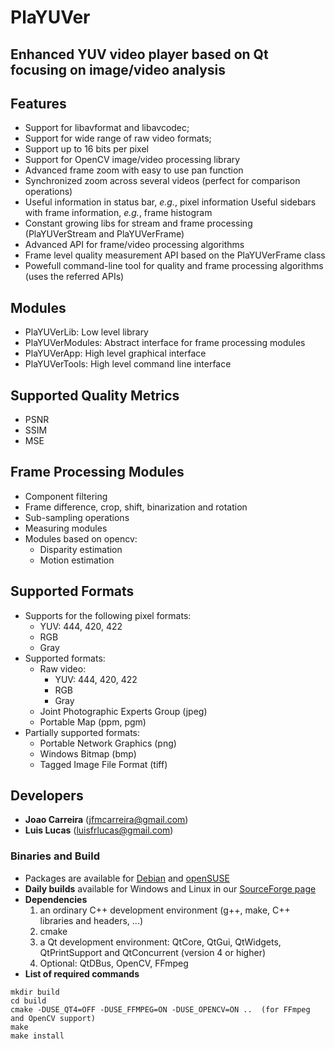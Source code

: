 # PlaYUVer
## Enhanced YUV video player based on Qt focusing on image/video analysis


## Features
- Support for libavformat and libavcodec;
- Support for wide range of raw video formats;
- Support up to 16 bits per pixel
- Support for OpenCV image/video processing library
- Advanced frame zoom with easy to use pan function
- Synchronized zoom across several videos (perfect for comparison operations)
- Useful information in status bar, *e.g.*, pixel information
    Useful sidebars with frame information, *e.g.*, frame histogram
- Constant growing libs for stream and frame processing (PlaYUVerStream and PlaYUVerFrame)
- Advanced API for frame/video processing algorithms
- Frame level quality measurement API based on the PlaYUVerFrame class
- Powefull command-line tool for quality and frame processing algorithms (uses the referred APIs)

## Modules
- PlaYUVerLib: Low level library
- PlaYUVerModules: Abstract interface for frame processing modules
- PlaYUVerApp: High level graphical interface
- PlaYUVerTools: High level command line interface

##  Supported Quality Metrics
- PSNR
- SSIM
- MSE

## Frame Processing Modules
- Component filtering
- Frame difference, crop, shift, binarization and rotation
- Sub-sampling operations
- Measuring modules
- Modules based on opencv:
    - Disparity estimation
    - Motion estimation

## Supported Formats
- Supports for the following pixel formats:
    * YUV: 444, 420, 422
    * RGB
    * Gray
- Supported formats:
    * Raw video:
        * YUV: 444, 420, 422
        * RGB
        * Gray
    * Joint Photographic Experts Group (jpeg)
    * Portable Map (ppm, pgm)
- Partially supported formats:
    * Portable Network Graphics (png)
    * Windows Bitmap (bmp)
    * Tagged Image File Format (tiff)

## Developers
- **Joao Carreira**     (jfmcarreira@gmail.com)
- **Lui­s Lucas**       (luisfrlucas@gmail.com)


### Binaries and Build
* Packages are available for [Debian](https://launchpad.net/~pixlra/+archive/ubuntu/ppa) and [openSUSE](https://software.opensuse.org/package/playuver)
* **Daily builds** available for Windows and Linux in our [SourceForge page](https://sourceforge.net/projects/playuver/)
* **Dependencies**
  1. an ordinary C++ development environment (g++, make, C++ libraries and headers, ...)
  2. cmake
  3. a Qt development environment: QtCore, QtGui, QtWidgets, QtPrintSupport and QtConcurrent (version 4 or higher)
  4. Optional: QtDBus, OpenCV, FFmpeg
* **List of required commands**
```
mkdir build
cd build
cmake -DUSE_QT4=OFF -DUSE_FFMPEG=ON -DUSE_OPENCV=ON ..  (for FFmpeg and OpenCV support)
make
make install
```
